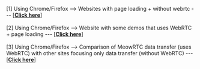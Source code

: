 [1] Using Chrome/Firefox --> Websites with page loading + without webrtc --- [<b><a href="https://onedrive.live.com/redir?resid=F380167058578506!35567&authkey=!AAH4LkiRtr1fEiQ&ithint=file%2cxlsx">Click here</a></b>]
<br><br>
[2] Using Chrome/Firefox --> Website with some demos that uses WebRTC + page loading --- [<b><a href="https://onedrive.live.com/redir?resid=F380167058578506!35674&authkey=!AK-vsedhgFlu2SQ&ithint=file%2cxlsx">Click here</a></b>]
<br><br>
[3] Using Chrome/Firefox --> Comparison of MeowRTC data transfer (uses WebRTC) with other sites focusing only data transfer (without WebRTC) --- [<b><a href="https://onedrive.live.com/redir?resid=F380167058578506!35678&authkey=!AHB8BqcpYnseuWc&ithint=file%2cxlsx">Click here</a></b>]
<br> <br>
